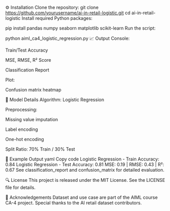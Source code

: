 ⚙️ Installation
Clone the repository:
git clone https://github.com/yourusername/ai-in-retail-logistic.git
cd ai-in-retail-logistic
Install required Python packages:

pip install pandas numpy seaborn matplotlib scikit-learn
Run the script:

python aiml_ca4_logistic_regression.py
📈 Output
Console:

Train/Test Accuracy

MSE, RMSE, R² Score

Classification Report

Plot:

Confusion matrix heatmap

🧠 Model Details
Algorithm: Logistic Regression

Preprocessing:

Missing value imputation

Label encoding

One-hot encoding

Split Ratio: 70% Train / 30% Test

📌 Example Output
yaml
Copy code
Logistic Regression - Train Accuracy: 0.84
Logistic Regression - Test Accuracy: 0.81
MSE: 0.19 | RMSE: 0.43 | R²: 0.67
See classification_report and confusion_matrix for detailed evaluation.

🔍 License
This project is released under the MIT License. See the LICENSE file for details.

🙌 Acknowledgements
Dataset and use case are part of the AIML course CA-4 project. Special thanks to the AI retail dataset contributors.

